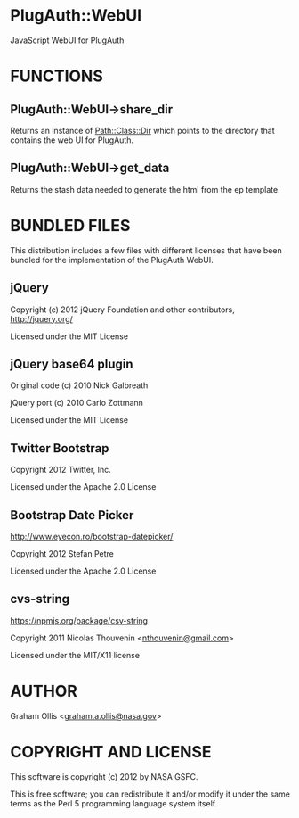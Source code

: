 # PlugAuth::WebUI

JavaScript WebUI for PlugAuth

# FUNCTIONS

## PlugAuth::WebUI->share\_dir

Returns an instance of [Path::Class::Dir](https://metacpan.org/pod/Path::Class::Dir) which points to the
directory that contains the web UI for PlugAuth.

## PlugAuth::WebUI->get\_data

Returns the stash data needed to generate the html from the ep template.

# BUNDLED FILES

This distribution includes a few files with different licenses that have been bundled for the
implementation of the PlugAuth WebUI.

## jQuery

Copyright (c) 2012 jQuery Foundation and other contributors, http://jquery.org/

Licensed under the MIT License

## jQuery base64 plugin

Original code (c) 2010 Nick Galbreath

jQuery port (c) 2010 Carlo Zottmann

Licensed under the MIT License

## Twitter Bootstrap

Copyright 2012 Twitter, Inc.

Licensed under the Apache 2.0 License

## Bootstrap Date Picker

http://www.eyecon.ro/bootstrap-datepicker/

Copyright 2012 Stefan Petre

Licensed under the Apache 2.0 License

## cvs-string

https://npmjs.org/package/csv-string

Copyright 2011 Nicolas Thouvenin &lt;nthouvenin@gmail.com>

Licensed under the MIT/X11 license

# AUTHOR

Graham Ollis &lt;graham.a.ollis@nasa.gov>

# COPYRIGHT AND LICENSE

This software is copyright (c) 2012 by NASA GSFC.

This is free software; you can redistribute it and/or modify it under
the same terms as the Perl 5 programming language system itself.
